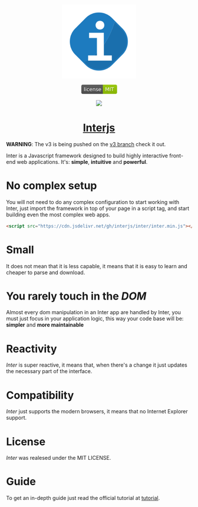 <p align="center">
<a href="https://interjs.github.io">
 <img src="https://github.com/DenisPower1/inter/blob/main/Inter.png"
      width="200" 
      >
      </a>
 
 </p>

<div align="center">
 <span>

<a href="https://github.com/DenisPower1/inter/blob/main/LICENSE">
 <img  width="97" src="https://github.com/DenisPower1/inter/blob/main/mitpic.svg">

  </a>
 
  </span>
   <span>

<a href="https://github.com/DenisPower1/inter/">

<img src="https://img.shields.io/github/v/release/DenisPower1/inter.svg"
      width="100" 
      >
</a>

 </span>
 
</div>
 
<h1 align="center"> <a href="http://interjs.github.io">Interjs</a></h1>

**WARNING**: The v3 is being pushed on the [v3 branch](https://github.com/interjs/inter/tree/v3/core) check it out.

Inter is a Javascript framework designed to build highly interactive front-end web applications.
It's: **simple**, **intuitive** and **powerful**.

# No complex setup

You will not need to do any complex configuration to start working with Inter, just import the
framework in top of your page in a script tag, and start building even the most complex web apps.

```html
<script src="https://cdn.jsdelivr.net/gh/interjs/inter/inter.min.js"></script>
```

# Small

It does not mean that it is less capable, it means that it is easy to learn and cheaper to parse and download.

# You rarely touch in the _DOM_

Almost every dom manipulation in an Inter app are handled by Inter, you must just focus in your application logic, this way your code base will be: **simpler** and **more maintainable**

# Reactivity

_Inter_ is super reactive, it means that, when there's a change it just updates the necessary part of the interface.

# Compatibility

_Inter_ just supports the modern browsers, it means that no Internet Explorer support.

# License

_Inter_ was realesed under the MIT LICENSE.

# Guide

To get an in-depth guide just read the official tutorial at [tutorial](http://interjs.github.io/v2/tutorial/pt/instalacao).
